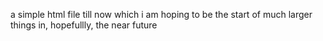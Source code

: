 a simple html file till now which i am hoping to be the start of much larger things in, hopefullly, the near future 
